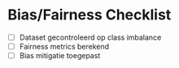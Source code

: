 # Bias/Fairness Checklist

- [ ] Dataset gecontroleerd op class imbalance
- [ ] Fairness metrics berekend
- [ ] Bias mitigatie toegepast